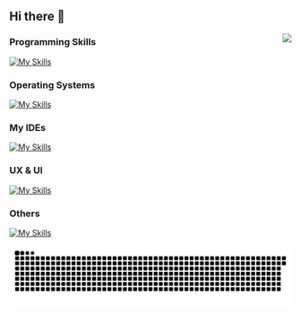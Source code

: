 ## Hi there 👋

<img align="right" src="https://visitor-badge.laobi.icu/badge?page_id=cyril-lamirand_visitor_badge_simple&left_color=royalblue&right_color=black"  />

### Programming Skills
[![My Skills](https://skillicons.dev/icons?i=js,ts,php,java,python,dart,express,flutter,java,kotlin,react,vuejs)](https://skillicons.dev)
### Operating Systems
[![My Skills](https://skillicons.dev/icons?i=debian,raspberrypi,linux,windows,ubuntu)](https://skillicons.dev)
### My IDEs
[![My Skills](https://skillicons.dev/icons?i=idea,phpstorm,androidstudio)](https://skillicons.dev)
### UX & UI
[![My Skills](https://skillicons.dev/icons?i=figma,xd)](https://skillicons.dev)
### Others
[![My Skills](https://skillicons.dev/icons?i=anaconda,bootstrap,docker,elasticsearch,symfony,laravel,firebase,flask,git,jenkins,materialui,nextjs,nodejs,postman)](https://skillicons.dev)


![GitHub Snake](https://raw.githubusercontent.com/OfficialCodeVoyage/OfficialCodeVoyage/refs/heads/output/github-snake-dark.svg)
